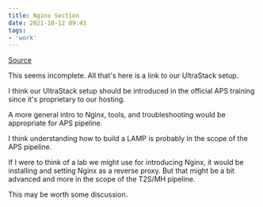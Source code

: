 ```yaml
---
title: Nginx Section
date: 2021-10-12 09:43
tags:
- 'work'
---
```


[Source](https://360.articulate.com/review/content/4d796a33-290f-4592-8a09-300fffd849af/review)

This seems incomplete. All that's here is a link to our UltraStack setup. 

I think our UltraStack setup should be introduced in the official APS training
since it's proprietary to our hosting. 

A more general intro to Nginx, tools, and troubleshooting would be appropriate
for APS pipeline. 

I think understanding how to build a LAMP is probably in the scope of the APS
pipeline. 

If I were to think of a lab we might use for introducing Nginx, it would be
installing and setting Nginx as a reverse proxy. But that might be a bit
advanced and more in the scope of the T2S/MH pipeline. 

This may be worth some discussion.

